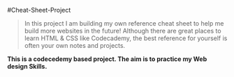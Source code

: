 #Cheat-Sheet-Project

> In this project I am building my own reference cheat sheet to help me build more websites in the future! Although there are great places to learn HTML & CSS like Codecademy, the best reference for yourself is often your own notes and projects.

**This is a codecedemy based project. The aim is to practice my Web design Skills.**
